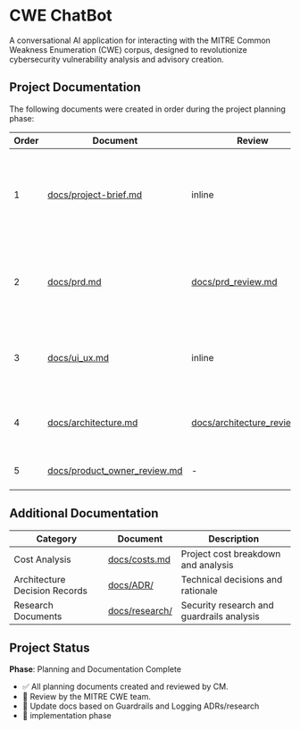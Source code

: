 # CWE ChatBot

A conversational AI application for interacting with the MITRE Common Weakness Enumeration (CWE) corpus, designed to revolutionize cybersecurity vulnerability analysis and advisory creation.

## Project Documentation

The following documents were created in order during the project planning phase:

| Order | Document | Review | Description |
|-------|----------|---------|-------------|
| 1 | [docs/project-brief.md](docs/project-brief.md) | inline | Executive summary and problem statement defining the project vision and user personas |
| 2 | [docs/prd.md](docs/prd.md) | [docs/prd_review.md](docs/prd_review.md) | Detailed functional and non-functional requirements with user stories |
| 3 | [docs/ui_ux.md](docs/ui_ux.md) | inline | User interface and user experience design specifications |
| 4 | [docs/architecture.md](docs/architecture.md) | [docs/architecture_review.md](docs/architecture_review.md) | Complete technical architecture and system design |
| 5 | [docs/product_owner_review.md](docs/product_owner_review.md) | - | Final product owner review and approval |

## Additional Documentation

| Category | Document | Description |
|----------|----------|-------------|
| Cost Analysis | [docs/costs.md](docs/costs.md) | Project cost breakdown and analysis |
| Architecture Decision Records | [docs/ADR/](docs/ADR/) | Technical decisions and rationale |
| Research Documents | [docs/research/](docs/research/) | Security research and guardrails analysis |

## Project Status

**Phase**: Planning and Documentation Complete
- ✅ All planning documents created and reviewed by CM. 
- 🔄 Review by the MITRE CWE team.
- 🔄 Update docs based on Guardrails and Logging ADRs/research
- 🔄 implementation phase